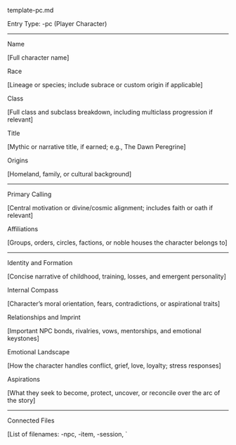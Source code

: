 template-pc.md

Entry Type: -pc (Player Character)


---

Name

[Full character name]

Race

[Lineage or species; include subrace or custom origin if applicable]

Class

[Full class and subclass breakdown, including multiclass progression if relevant]

Title

[Mythic or narrative title, if earned; e.g., The Dawn Peregrine]

Origins

[Homeland, family, or cultural background]


---

Primary Calling

[Central motivation or divine/cosmic alignment; includes faith or oath if relevant]

Affiliations

[Groups, orders, circles, factions, or noble houses the character belongs to]


---

Identity and Formation

[Concise narrative of childhood, training, losses, and emergent personality]

Internal Compass

[Character’s moral orientation, fears, contradictions, or aspirational traits]

Relationships and Imprint

[Important NPC bonds, rivalries, vows, mentorships, and emotional keystones]

Emotional Landscape

[How the character handles conflict, grief, love, loyalty; stress responses]

Aspirations

[What they seek to become, protect, uncover, or reconcile over the arc of the story]


---

Connected Files

[List of filenames: -npc, -item, -session, `

